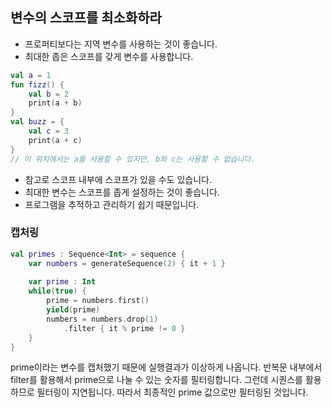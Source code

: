 ## 변수의 스코프를 최소화하라
* 프로퍼티보다는 지역 변수를 사용하는 것이 좋습니다.
* 최대한 좁은 스코프를 갖게 변수를 사용합니다.

```kotlin
val a = 1
fun fizz() {
	val b = 2
    print(a + b)
}
val buzz = {
	val c = 3
    print(a + c)
}
// 이 위치에서는 a를 사용할 수 있지만, b와 c는 사용할 수 없습니다.
```
* 참고로 스코프 내부에 스코프가 있을 수도 있습니다.
* 최대한 변수는 스코프를 좁게 설정하는 것이 좋습니다.
* 프로그램을 추적하고 관리하기 쉽기 때문입니다.

### 캡처링
```kotlin
val primes : Sequence<Int> = sequence {
	var numbers = generateSequence(2) { it + 1 }
    
    var prime : Int
    while(true) {
    	prime = numbers.first()
        yield(prime)
        numbers = numbers.drop(1)
        	.filter { it % prime != 0 }
    }
}
````
prime이라는 변수를 캡처했기 때문에 실행결과가 이상하게 나옵니다.
반복문 내부에서 filter를 활용해서 prime으로 나눌 수 있는 숫자를 필터링합니다.
그런데 시퀀스를 활용하므로 필터링이 지연됩니다.
따라서 최종적인 prime 값으로만 필터링된 것입니다.